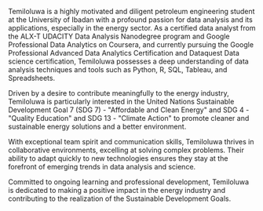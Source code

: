 Temiloluwa is a highly motivated and diligent petroleum engineering student at the University of Ibadan with a profound passion for data analysis and its applications, especially in the energy sector. As a certified data analyst from the ALX-T UDACITY Data Analysis Nanodegree program and Google Professional Data Analytics on Coursera, and currently pursuing the Google Professional Advanced Data Analytics Certification and Dataquest Data science certification, Temiloluwa possesses a deep understanding of data analysis techniques and tools such as Python, R, SQL, Tableau, and Spreadsheets.

Driven by a desire to contribute meaningfully to the energy industry, Temiloluwa is particularly interested in the United Nations Sustainable Development Goal 7 (SDG 7) - "Affordable and Clean Energy" and SDG 4 - "Quality Education" and SDG 13 - "Climate Action" to promote cleaner and sustainable energy solutions and a better environment.

With exceptional team spirit and communication skills, Temiloluwa thrives in collaborative environments, excelling at solving complex problems. Their ability to adapt quickly to new technologies ensures they stay at the forefront of emerging trends in data analysis and science.

Committed to ongoing learning and professional development, Temiloluwa is dedicated to making a positive impact in the energy industry and contributing to the realization of the Sustainable Development Goals.




